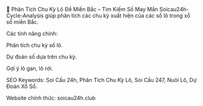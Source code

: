 🔄 Phân Tích Chu Kỳ Lô Đề Miền Bắc – Tìm Kiếm Số May Mắn
Soicau24h-Cycle-Analysis giúp phân tích các chu kỳ xuất hiện của các số lô trong xổ số miền Bắc.

Các tính năng chính:

Phân tích chu kỳ số lô.

Dự đoán số dựa trên chu kỳ.

Gợi ý lô gan, lô rơi.

SEO Keywords: Soi Cầu 24h, Phân Tích Chu Kỳ Lô, Soi Cầu 247, Nuôi Lô, Dự Đoán Xổ Số.

Website chính thức: soicau24h.club
